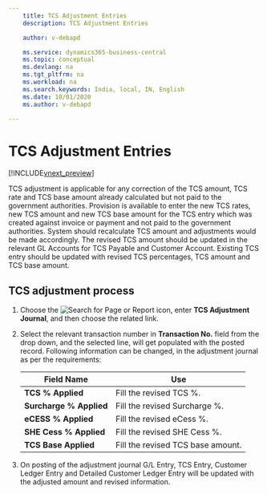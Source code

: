 ```yaml
---
    title: TCS Adjustment Entries
    description: TCS Adjustment Entries

    author: v-debapd

    ms.service: dynamics365-business-central
    ms.topic: conceptual
    ms.devlang: na
    ms.tgt_pltfrm: na
    ms.workload: na
    ms.search.keywords: India, local, IN, English
    ms.date: 10/01/2020
    ms.author: v-debapd

---
```

# TCS Adjustment Entries

[!INCLUDE[vnext_preview](../../includes/vnext_preview.md)]

TCS adjustment is applicable for any correction of the TCS amount, TCS rate and TCS base amount already calculated but not paid to the government authorities. Provision is available to enter the new TCS rates, new TCS amount and new TCS base amount for the TCS entry which was created against invoice or payment and not paid to the government authorities. System should recalculate TCS amount and adjustments would be made accordingly. The revised TCS amount should be updated in the relevant GL Accounts for TCS Payable and Customer Account. Existing TCS entry should be updated with revised TCS percentages, TCS amount and TCS base amount.

## TCS adjustment process

1. Choose the ![Search for Page or Report](image/search_small.png "Search for Page or Report icon") icon, enter **TCS Adjustment Journal**, and then choose the related link.
2. Select the relevant transaction number in **Transaction No.** field from the drop down, and the selected line, will get populated with the posted record. Following information can be changed, in the adjustment journal as per the requirements:
  
    |Field Name|Use|
    |----------------------------------|---------------------------------------|  
    |**TCS % Applied**|Fill the revised TCS %.|  
    |**Surcharge % Applied**|Fill the revised Surcharge %.|
    |**eCESS % Applied**| Fill the revised eCess %.|
    |**SHE Cess % Applied**|Fill the revised SHE Cess %.|
    |**TCS Base Applied**|Fill the revised TCS base amount.|

3. On posting of the adjustment journal G/L Entry, TCS Entry, Customer Ledger Entry and Detailed Customer Ledger Entry will be updated with the adjusted amount and revised information.
























